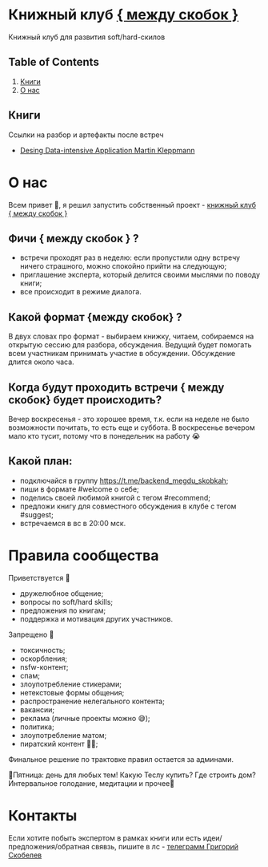# Книжный клуб [{ между скобок }](https://t.me/backend_megdu_skobkah)
Книжный клуб для развития soft/hard-скилов 

## Table of Contents
1. [Книги](https://github.com/between-brackets/between-brackets#книги)
2. [О нас](https://github.com/between-brackets/between-brackets#о-нас)

## Книги
Ссылки на разбор и артефакты после встреч 
+ [Desing Data-intensive Application Martin Kleppmann](https://github.com/between-brackets/between-brackets/blob/main/desing-data-intensive-application/desing-data-intensive-application.md#desing-data-intensive-application-martin-kleppmann)

# О нас 
Всем привет 👋, я решил запустить собственный проект - [книжный клуб { между скобок }](https://t.me/backend_megdu_skobkah)

## Фичи { между скобок } ?
+ встречи проходят раз в неделю: если пропустили одну встречу ничего страшного, можно спокойно прийти на следующую;
+ приглашение эксперта, который делится своими мыслями по поводу книги;
+ все происходит в режиме диалога.

## Какой формат {между скобок} ?
В двух словах про формат - выбираем книжку, читаем, собираемся на открытую сессию для разбора, обсуждения. Ведущий будет помогать всем участникам принимать участие в обсуждении. Обсуждение длится около часа.

## Когда будут проходить встречи { между скобок} будет происходить?
Вечер воскресенья - это хорошее время, т.к. если на неделе не было возможности почитать, то есть еще и суббота. В воскресенье вечером мало кто тусит, потому что в понедельник на работу 😭

## Какой план:
- подключайся в группу https://t.me/backend_megdu_skobkah;
- пиши в формате #welcome о себе;
- поделись своей любимой книгой с тегом #recommend;
- предложи книгу для совместного обсуждения в клубе с тегом #suggest;
- встречаемся в вс в 20:00 мск.

# Правила сообщества
Приветствуется 🤩
- дружелюбное общение;
- вопросы по soft/hard skills;
- предложения по книгам;
- поддержка и мотивация других участников.

Запрещено 🌚
- токсичность;
- оскорбления;
- nsfw-контент;
- спам;
- злоупотребление стикерами;
- нетекстовые формы общения;
- распространение нелегального контента;
- вакансии;
- реклама (личные проекты можно 😅);
- политика;
- злоупотребление матом;
- пиратский контент 🏴‍☠️;

Финальное решение по трактовке правил остается за админами.

🍻Пятница: день для любых тем! Какую Теслу купить? Где строить дом? Интервальное голодание, медитации и прочее🍻

# Контакты 
Если хотите побыть экспертом в рамках книги или есть идеи/предложения/обратная свявзь, пишите в лс - [телеграмм Григорий Скобелев](https://t.me/gskoba)

